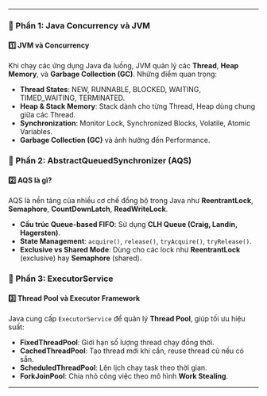 
---
### **📌 Phần 1: Java Concurrency và JVM**

#### 1️⃣ **JVM và Concurrency**

Khi chạy các ứng dụng Java đa luồng, JVM quản lý các **Thread**, **Heap Memory**, và **Garbage Collection (GC)**. Những điểm quan trọng:

- **Thread States**: NEW, RUNNABLE, BLOCKED, WAITING, TIMED_WAITING, TERMINATED.
- **Heap & Stack Memory**: Stack dành cho từng Thread, Heap dùng chung giữa các Thread.
- **Synchronization**: Monitor Lock, Synchronized Blocks, Volatile, Atomic Variables.
- **Garbage Collection (GC)** và ảnh hưởng đến Performance.
### **📌 Phần 2: AbstractQueuedSynchronizer (AQS)**

#### 2️⃣ **AQS là gì?**

AQS là nền tảng của nhiều cơ chế đồng bộ trong Java như **ReentrantLock**, **Semaphore**, **CountDownLatch**, **ReadWriteLock**.

- **Cấu trúc Queue-based FIFO**: Sử dụng **CLH Queue (Craig, Landin, Hagersten)**.
- **State Management**: `acquire()`, `release()`, `tryAcquire()`, `tryRelease()`.
- **Exclusive vs Shared Mode**: Dùng cho các lock như **ReentrantLock** (exclusive) hay **Semaphore** (shared).

### **📌 Phần 3: ExecutorService**

#### 3️⃣ **Thread Pool và Executor Framework**

Java cung cấp `ExecutorService` để quản lý **Thread Pool**, giúp tối ưu hiệu suất:

- **FixedThreadPool**: Giới hạn số lượng thread chạy đồng thời.
- **CachedThreadPool**: Tạo thread mới khi cần, reuse thread cũ nếu có sẵn.
- **ScheduledThreadPool**: Lên lịch chạy task theo thời gian.
- **ForkJoinPool**: Chia nhỏ công việc theo mô hình **Work Stealing**.

---
